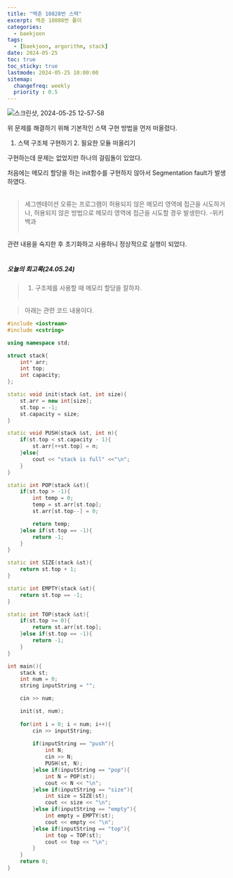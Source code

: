 ```yaml
---
title: "백준 10828번 스택"
excerpt: 백준 10808번 풀이
categories: 
  - baekjoon
tags:
  - [baekjoon, argorithm, stack]
date: 2024-05-25
toc: true
toc_sticky: true
lastmode: 2024-05-25 10:00:00
sitemap:
  changefreq: weekly
  priority : 0.5
---
```


![스크린샷, 2024-05-25 12-57-58](https://github.com/kimdanji/kimdanji.github.io/assets/141463902/5e89833e-0856-4199-b320-95c8e8ad5e8d)

위 문제를 해결하기 위해 기본적인 스택 구현 방법을 먼저 떠올렸다.</br>
1. 스택 구조체 구현하기 2. 필요한 모듈 떠올리기</br>


구현하는데 문제는 없었지만 하나의 걸림돌이 있었다. </br>


처음에는 메모리 할당을 하는 init함수를 구현하지 않아서 Segmentation fault가 발생하였다.</br></br>

> 세그멘테이션 오류는 프로그램이 허용되지 않은 메모리 영역에 접근을 시도하거나, 허용되지 않은 방법으로 메모리 영역에 접근을 시도할 경우 발생한다. -위키백과 </br></br>



관련 내용을 숙지한 후 초기화하고 사용하니 정상적으로 실행이 되었다.</br></br>

##### 오늘의 회고록(24.05.24)
> 1. 구조체를 사용할 때 메모리 할당을 잘하자. </br></br>


> 아래는 관련 코드 내용이다. 

```cpp
#include <iostream>
#include <cstring>

using namespace std;

struct stack{
    int* arr;
    int top;
    int capacity;
};

static void init(stack &st, int size){
    st.arr = new int[size];
    st.top = -1;
    st.capacity = size; 
}

static void PUSH(stack &st, int n){
    if(st.top < st.capacity - 1){
        st.arr[++st.top] = n;
    }else{
        cout << "stack is full" <<"\n";
    }
}

static int POP(stack &st){
    if(st.top > -1){
        int temp = 0;
        temp = st.arr[st.top];
        st.arr[st.top--] = 0;

        return temp;
    }else if(st.top == -1){
        return -1;
    }
}

static int SIZE(stack &st){
    return st.top + 1;
}

static int EMPTY(stack &st){
    return st.top == -1;
}

static int TOP(stack &st){
    if(st.top >= 0){
        return st.arr[st.top];
    }else if(st.top == -1){
        return -1;
    }
}

int main(){
    stack st;
    int num = 0;
    string inputString = "";

    cin >> num;

    init(st, num);
    
    for(int i = 0; i < num; i++){
        cin >> inputString;
        
        if(inputString == "push"){
            int N;
            cin >> N;
            PUSH(st, N);
        }else if(inputString == "pop"){
            int N = POP(st);
            cout << N << "\n";
        }else if(inputString == "size"){
            int size = SIZE(st);
            cout << size << "\n";
        }else if(inputString == "empty"){
            int empty = EMPTY(st);
            cout << empty << "\n";
        }else if(inputString == "top"){
            int top = TOP(st);
            cout << top << "\n";
        }
    }
    return 0;
}
```
